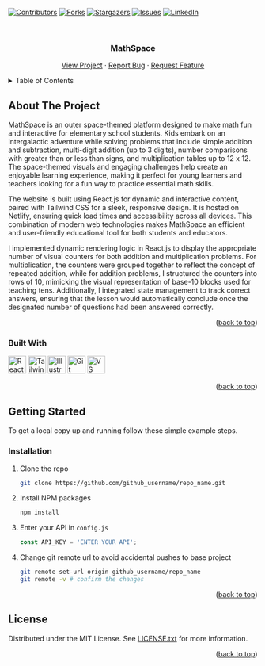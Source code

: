 <!-- Improved compatibility of back to top link: See: https://github.com/othneildrew/Best-README-Template/pull/73 -->
<a id="readme-top"></a>
<!--
*** Thanks for checking out the Best-README-Template. If you have a suggestion
*** that would make this better, please fork the repo and create a pull request
*** or simply open an issue with the tag "enhancement".
*** Don't forget to give the project a star!
*** Thanks again! Now go create something AMAZING! :D
-->



<!-- PROJECT SHIELDS -->
<!--
*** I'm using markdown "reference style" links for readability.
*** Reference links are enclosed in brackets [ ] instead of parentheses ( ).
*** See the bottom of this document for the declaration of the reference variables
*** for contributors-url, forks-url, etc. This is an optional, concise syntax you may use.
*** https://www.markdownguide.org/basic-syntax/#reference-style-links
-->
[![Contributors][contributors-shield]][contributors-url]
[![Forks][forks-shield]][forks-url]
[![Stargazers][stars-shield]][stars-url]
[![Issues][issues-shield]][issues-url]
[![LinkedIn][linkedin-shield]][linkedin-url]



<br />


<!-- PROJECT Title -->
<div align="center">

<h3 align="center">MathSpace</h3>
    <p>
    <a href="https://math-space.netlify.app/">View Project</a>
    ·
    <a href="https://github.com/nereidarondon/mathspace/issues/new?labels=bug&template=bug-report---.md">Report Bug</a>
    ·
    <a href="https://github.com/nereidarondon/mathspace/issues/new?labels=enhancement&template=feature-request---.md">Request Feature</a>
    </p>
 
</div>



<!-- TABLE OF CONTENTS -->
<details>
  <summary>Table of Contents</summary>
  <ol>
    <li>
      <a href="#about-the-project">About The Project</a>
    </li>
    <li>
      <a href="#getting-started">Getting Started</a>
    </li>
    <li><a href="#license">License</a></li>
  </ol>
</details>



<!-- ABOUT THE PROJECT -->
## About The Project

 <p align="left">
    MathSpace is an outer space-themed platform designed to make math fun and interactive for elementary school students. Kids embark on an intergalactic adventure while solving problems that include simple addition and subtraction, multi-digit addition (up to 3 digits), number comparisons with greater than or less than signs, and multiplication tables up to 12 x 12. The space-themed visuals and engaging challenges help create an enjoyable learning experience, making it perfect for young learners and teachers looking for a fun way to practice essential math skills.</p>
 <p align="left">
The website is built using React.js for dynamic and interactive content, paired with Tailwind CSS for a sleek, responsive design. It is hosted on Netlify, ensuring quick load times and accessibility across all devices. This combination of modern web technologies makes MathSpace an efficient and user-friendly educational tool for both students and educators. </p>

<p>I implemented dynamic rendering logic in React.js to display the appropriate number of visual counters for both addition and multiplication problems. For multiplication, the counters were grouped together to reflect the concept of repeated addition, while for addition problems, I structured the counters into rows of 10, mimicking the visual representation of base-10 blocks used for teaching tens. Additionally, I integrated state management to track correct answers, ensuring that the lesson would automatically conclude once the designated number of questions had been answered correctly.</p>

<p align="right">(<a href="#readme-top">back to top</a>)</p>



### Built With

<p align="left">
  <a href="https://reactjs.org/" target="_blank" rel="noreferrer"><img src="https://raw.githubusercontent.com/danielcranney/readme-generator/main/public/icons/skills/react-colored.svg" width="36" height="36" alt="React" /></a>
  <a href="https://tailwindcss.com/" target="_blank" rel="noreferrer"><img src="https://raw.githubusercontent.com/danielcranney/readme-generator/main/public/icons/skills/tailwindcss-colored.svg" width="36" height="36" alt="TailwindCSS" /></a> 
  <a href="https://www.adobe.com/uk/products/illustrator.html" target="_blank" rel="noreferrer"><img src="https://raw.githubusercontent.com/danielcranney/readme-generator/main/public/icons/skills/illustrator-colored.svg" width="36" height="36" alt="Illustrator" /></a>
<a href="https://git-scm.com/" target="_blank" rel="noreferrer"><img src="https://raw.githubusercontent.com/danielcranney/readme-generator/main/public/icons/skills/git-colored.svg" width="36" height="36" alt="Git" /></a>
  <a href="https://code.visualstudio.com/" target="_blank" rel="noreferrer"><img src="https://raw.githubusercontent.com/danielcranney/readme-generator/main/public/icons/skills/visualstudiocode.svg" width="36" height="36" alt="VS Code" /></a>
</p>

<p align="right">(<a href="#readme-top">back to top</a>)</p>


<!-- GETTING STARTED -->
## Getting Started


To get a local copy up and running follow these simple example steps.


### Installation


1. Clone the repo
   ```sh
   git clone https://github.com/github_username/repo_name.git
   ```
2. Install NPM packages
   ```sh
   npm install
   ```
3. Enter your API in `config.js`
   ```js
   const API_KEY = 'ENTER YOUR API';
   ```
4. Change git remote url to avoid accidental pushes to base project
   ```sh
   git remote set-url origin github_username/repo_name
   git remote -v # confirm the changes
   ```

<p align="right">(<a href="#readme-top">back to top</a>)</p>



<!-- USAGE EXAMPLES 
## Usage

Use this space to show useful examples of how a project can be used. Additional screenshots, code examples and demos work well in this space. You may also link to more resources.

_For more examples, please refer to the [Documentation](https://example.com)_

<p align="right">(<a href="#readme-top">back to top</a>)</p>-->



<!-- ROADMAP 
## Roadmap

- [ ] Feature 1
- [ ] Feature 2
- [ ] Feature 3


See the [open issues](https://github.com/nereidarondon/mathspace/issues) for a full list of proposed features (and known issues).

<p align="right">(<a href="#readme-top">back to top</a>)</p>-->



<!-- CONTRIBUTING 
## Contributing

Contributions are what make the open source community such an amazing place to learn, inspire, and create. Any contributions you make are **greatly appreciated**.

If you have a suggestion that would make this better, please fork the repo and create a pull request. You can also simply open an issue with the tag "enhancement".
Don't forget to give the project a star! Thanks again!

1. Fork the Project
2. Create your Feature Branch (`git checkout -b feature/AmazingFeature`)
3. Commit your Changes (`git commit -m 'Add some AmazingFeature'`)
4. Push to the Branch (`git push origin feature/AmazingFeature`)
5. Open a Pull Request

<p align="right">(<a href="#readme-top">back to top</a>)</p>-->



<!-- LICENSE -->
## License

Distributed under the MIT License. See [LICENSE.txt](https://github.com/NereidaRondon/mathspace/blob/main/LICENSE) for more information.

<p align="right">(<a href="#readme-top">back to top</a>)</p>



<!-- MARKDOWN LINKS & IMAGES -->
<!-- https://www.markdownguide.org/basic-syntax/#reference-style-links -->
[contributors-shield]: https://img.shields.io/github/contributors/nereidarondon/mathspace?style=for-the-badge
[contributors-url]: https://github.com/nereidarondon/mathspace/graphs/contributors
[forks-shield]: https://img.shields.io/github/forks/nereidarondon/mathspace?style=for-the-badge
[forks-url]: https://github.com/nereidarondon/mathspace/network/members
[stars-shield]: https://img.shields.io/github/stars/nereidarondon/mathspace?style=for-the-badge
[stars-url]: https://github.com/nereidarondon/mathspace/stargazers
[issues-shield]: https://img.shields.io/github/issues/nereidarondon/mathspace?style=for-the-badge
[issues-url]: https://github.com/github_username/repo_name/issues
[license-shield]: https://img.shields.io/github/license/nereidarondon/mathspace?style=for-the-badge
[license-url]: https://github.com/nereidarondon/mathspace/blob/master/LICENSE.txt
[linkedin-shield]: https://img.shields.io/badge/-LinkedIn-black.svg?style=for-the-badge&logo=linkedin&colorB=555
[linkedin-url]: https://linkedin.com/in/nereidarondon
[product-screenshot]: images/screenshot.png
[Next.js]: https://img.shields.io/badge/next.js-000000?style=for-the-badge&logo=nextdotjs&logoColor=white
[Next-url]: https://nextjs.org/
[React.js]: https://img.shields.io/badge/React-20232A?style=for-the-badge&logo=react&logoColor=61DAFB
[React-url]: https://reactjs.org/
[Bootstrap.com]: https://img.shields.io/badge/Bootstrap-563D7C?style=for-the-badge&logo=bootstrap&logoColor=white
[Bootstrap-url]: https://getbootstrap.com
[Tailwind.com]: https://img.shields.io/badge/Tailwind-100000?style=for-the-badge&logo=&logoColor=000000&labelColor=119CED&color=119CED
[Tailwind-url]: https://tailwindcss.com/
